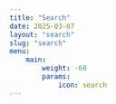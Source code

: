 ```yaml
---
title: "Search"
date: 2025-03-07
layout: "search"
slug: "search"
menu:
    main:
        weight: -60
        params: 
            icon: search
---
```


